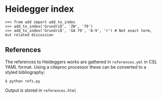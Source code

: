 # Heidegger index

```pycon
>>> from add import add_to_index
>>> add_to_index('Grundriß', 'ZW', '79')
>>> add_to_index('Grundriß', 'GA 79', '8-9', 'r') # Not exact term, but related discussion
```

## References

The references to Heideggers works are gathered in `references.yml` in CSL YAML format. Using a citeproc processor these can be converted to a styled bibliography:

```shell
$ python refs.py
```

Output is stored in `references.html`
